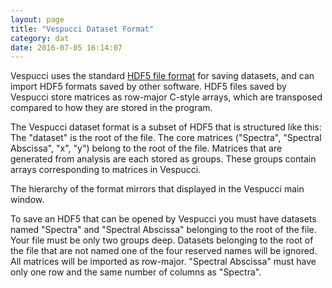 ```yaml
---
layout: page
title: "Vespucci Dataset Format"
category: dat
date: 2016-07-05 16:14:07
---
```

Vespucci uses the standard [HDF5 file format](https://www.hdfgroup.org/HDF5/) for saving datasets, and can import HDF5 formats saved by other software. HDF5 files saved by Vespucci store matrices as row-major C-style arrays, which are transposed compared to how they are stored in the program.

The Vespucci dataset format is a subset of HDF5 that is structured like this:
The "dataset" is the root of the file.
The core matrices ("Spectra", "Spectral Abscissa", "x", "y") belong to the root of the file.
Matrices that are generated from analysis are each stored as groups. These groups contain arrays corresponding to matrices in Vespucci.

The hierarchy of the format mirrors that displayed in the Vespucci main window.

To save an HDF5 that can be opened by Vespucci you must have datasets named "Spectra" and "Spectral Abscissa" belonging to the root of the file. Your file must be only two groups deep. Datasets belonging to the root of the file that are not named one of the four reserved names will be ignored. All matrices will be imported as row-major. "Spectral Abscissa" must have only one row and the same number of columns as "Spectra".

